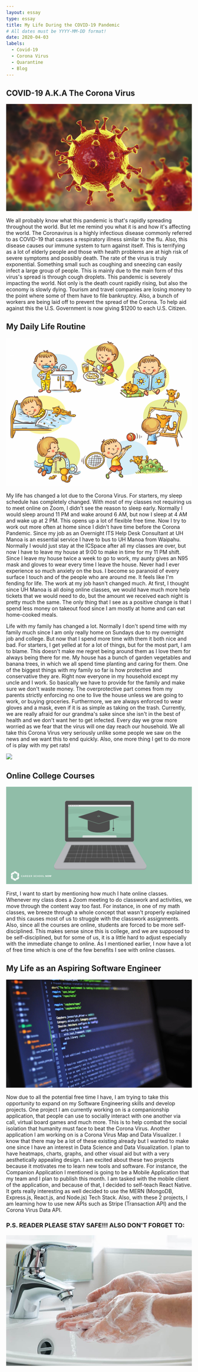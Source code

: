 ```yaml
---
layout: essay
type: essay
title: My Life During the COVID-19 Pandemic
# All dates must be YYYY-MM-DD format!
date: 2020-04-03
labels:
  - Covid-19
  - Corona Virus
  - Quarantine
  - Blog
---
```



## COVID-19 A.K.A The Corona Virus
<img class="ui huge centered rounded image" src="../images/corona.jpg">

We all probably know what this pandemic is that's rapidly spreading throughout the world. But let me remind you what it is and how it's affecting the world. The Coronavirus is a highly infectious disease commonly referred to as COVID-19 that causes a respiratory illness similar to the flu. Also, this disease causes our immune system to turn against itself. This is terrifying as a lot of elderly people and those with health problems are at high risk of severe symptoms and possibly death. The rate of the virus is truly exponential. Something small such as coughing and sneezing can easily infect a large group of people. This is mainly due to the main form of this virus's spread is through cough droplets. This pandemic is severely impacting the world. Not only is the death count rapidly rising, but also the economy is slowly dying. Tourism and travel companies are losing money to the point where some of them have to file bankruptcy.  Also, a bunch of workers are being laid off to prevent the spread of the Corona. To help aid against this the U.S. Government is now giving $1200 to each U.S. Citizen.  

## My Daily Life Routine

<img class="ui large centered rounded image" src="../images/routines.jpg">

My life has changed a lot due to the Corona Virus. For starters, my sleep schedule has completely changed. With most of my classes not requiring us to meet online on Zoom, I didn't see the reason to sleep early. Normally I would sleep around 11 PM and wake around 6 AM, but now I sleep at 4 AM and wake up at 2 PM. This opens up a lot of flexible free time. Now I try to work out more often at home since I didn't have time before the Corona Pandemic. Since my job as an Overnight ITS Help Desk Consultant at UH Manoa is an essential service I have to bus to UH Manoa from Waipahu. Normally I would just stay at the ICSpace after all my classes are over, but now I have to leave my house at 9:00 to make in time for my 11 PM shift. Since I leave my house twice a week to go to work, my aunty gives an N95 mask and gloves to wear every time I leave the house. Never had I ever experience so much anxiety on the bus. I become so paranoid of every surface I touch and of the people who are around me. It feels like I'm fending for life. The work at my job hasn't changed much. At first, I thought since UH Manoa is all doing online classes, we would have much more help tickets that we would need to do, but the amount we received each night is pretty much the same. The only thing that I see as a positive change is that I spend less money on takeout food since I am mostly at home and can eat home-cooked meals. 


Life with my family has changed a lot. Normally I don't spend time with my family much since I am only really home on Sundays due to my overnight job and college. But now that I spend more time with them it both nice and bad. For starters, I get yelled at for a lot of things, but for the most part, I am to blame. This doesn't make me regret being around them as I love them for always being there for me. My house has a bunch of garden vegetables and banana trees, in which we all spend time planting and caring for them. One of the biggest things with my family so far is how protective and conservative they are. Right now everyone in my household except my uncle and I work. So basically we have to provide for the family and make sure we don't waste money. The overprotective part comes from my parents strictly enforcing no one to live the house unless we are going to work, or buying groceries. Furthermore, we are always enforced to wear gloves and a mask, even if it is as simple as taking on the trash. Currently, we are really afraid for our grandma's sake since she isn't in the best of health and we don't want her to get infected. Every day we grow more worried as we fear that the virus will one day reach our household. We all take this Corona Virus very seriously unlike some people we saw on the news and we want this to end quickly. Also, one more thing I get to do more of is play with my pet rats!

<img class="ui huge centered rounded image" src="../images/rats.jpg">

## Online College Courses

<img class="ui image" src="../images/onlinecollege.jpg">

First, I want to start by mentioning how much I hate online classes. Whenever my class does a Zoom meeting to do classwork and activities, we move through the content way too fast. For instance, in one of my math classes, we breeze through a whole concept that wasn't properly explained and this causes most of us to struggle with the classwork assignments. Also, since all the courses are online, students are forced to be more self-disciplined. This makes sense since this is college, and we are supposed to be self-disciplined, but for some of us, it is a little hard to adjust especially with the immediate change to online. As I mentioned earlier, I now have a lot of free time which is one of the few benefits I see with online classes. 

## My Life as an Aspiring Software Engineer

<img class="ui image" src="../images/softwareengineer.jpg">

Now due to all the potential free time I have, I am trying to take this opportunity to expand on my Software Engineering skills and develop projects. One project I am currently working on is a companionship application, that people can use to socially interact with one another via call, virtual board games and much more. This is to help combat the social isolation that humanity must face to beat the Corona Virus. Another application I am working on is a Corona Virus Map and Data Visualizer. I know that there may be a lot of these existing already but I wanted to make one since I have an interest in Data Science and Data Visualization. I plan to have heatmaps, charts, graphs, and other visual aid but with a very aesthetically appealing design. I am excited about these two projects because it motivates me to learn new tools and software. For instance, the Companion Application I mentioned is going to be a Mobile Application that my team and I plan to publish this month. I am tasked with the mobile client of the application, and because of that, I decided to self-teach React Native. It gets really interesting as well decided to use the MERN (MongoDB, Express.js, React.js, and Node.js) Tech Stack. Also, with these 2 projects, I am learning how to use new APIs such as Stripe (Transaction API) and the Corona Virus Data API. 
 

### P.S. READER PLEASE STAY SAFE!!! ALSO DON'T FORGET TO:

<img class="ui huge centered rounded image" src="../images/washyourhand.jpg">

